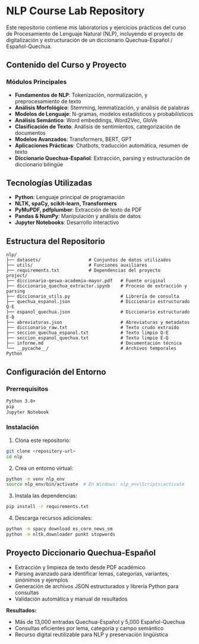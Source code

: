 # NLP Course Lab Repository

Este repositorio contiene mis laboratorios y ejercicios prácticos del curso de Procesamiento de Lenguaje Natural (NLP), incluyendo el proyecto de digitalización y estructuración de un diccionario Quechua-Español / Español-Quechua.

## Contenido del Curso y Proyecto

### Módulos Principales
- **Fundamentos de NLP**: Tokenización, normalización, y preprocesamiento de texto
- **Análisis Morfológico**: Stemming, lemmatización, y análisis de palabras
- **Modelos de Lenguaje**: N-gramas, modelos estadísticos y probabilísticos
- **Análisis Semántico**: Word embeddings, Word2Vec, GloVe
- **Clasificación de Texto**: Análisis de sentimientos, categorización de documentos
- **Modelos Avanzados**: Transformers, BERT, GPT
- **Aplicaciones Prácticas**: Chatbots, traducción automática, resumen de texto
- **Diccionario Quechua-Español**: Extracción, parsing y estructuración de diccionario bilingüe

## Tecnologías Utilizadas

- **Python**: Lenguaje principal de programación
- **NLTK, spaCy, scikit-learn, Transformers**
- **PyMuPDF, pdfplumber**: Extracción de texto de PDF
- **Pandas & NumPy**: Manipulación y análisis de datos
- **Jupyter Notebooks**: Desarrollo interactivo

## Estructura del Repositorio

```
nlp/
├── datasets/                  # Conjuntos de datos utilizados
├── utils/                     # Funciones auxiliares
├── requirements.txt           # Dependencias del proyecto
project/
├── diccionario-qeswa-academia-mayor.pdf   # Fuente original
├── diccionario_quechua_extractor.ipynb    # Proceso de extracción y parsing
├── diccionario_utils.py                   # Librería de consulta
├── quechua_espanol.json                   # Diccionario estructurado Q-E
├── espanol_quechua.json                   # Diccionario estructurado E-Q
├── abreviaturas.json                      # Abreviaturas y metadatos
├── diccionario_raw.txt                    # Texto crudo extraído
├── seccion_quechua_espanol.txt            # Texto limpio Q-E
├── seccion_espanol_quechua.txt            # Texto limpio E-Q
├── informe.md                             # Documentación técnica
└── __pycache__/                           # Archivos temporales Python
```

## Configuración del Entorno

### Prerrequisitos
```bash
Python 3.8+
pip
Jupyter Notebook
```

### Instalación
1. Clona este repositorio:
```bash
git clone <repository-url>
cd nlp
```

2. Crea un entorno virtual:
```bash
python -m venv nlp_env
source nlp_env/bin/activate  # En Windows: nlp_env\Scripts\activate
```

3. Instala las dependencias:
```bash
pip install -r requirements.txt
```

4. Descarga recursos adicionales:
```bash
python -m spacy download es_core_news_sm
python -m nltk.downloader punkt stopwords
```

## Proyecto Diccionario Quechua-Español

- Extracción y limpieza de texto desde PDF académico
- Parsing avanzado para identificar lemas, categorías, variantes, sinónimos y ejemplos
- Generación de archivos JSON estructurados y librería Python para consultas
- Validación automática y manual de resultados

**Resultados:**
- Más de 13,000 entradas Quechua-Español y 5,000 Español-Quechua
- Consultas eficientes por lema, categoría y campo semántico
- Recurso digital reutilizable para NLP y preservación lingüística

